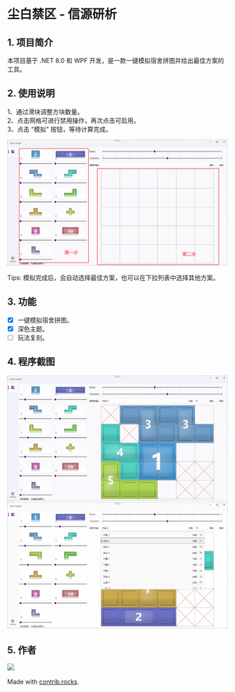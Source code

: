 # 尘白禁区 - 信源研析

## 1. 项目简介
本项目基于 .NET 8.0 和 WPF 开发，是一款一键模拟宿舍拼图并给出最佳方案的工具。

## 2. 使用说明
1、通过滑块调整方块数量。  
2、点击网格可进行禁用操作，再次点击可启用。  
3、点击 “模拟” 按钮，等待计算完成。  

![1](./Assets/1.png)

Tips: 模拟完成后，会自动选择最佳方案，也可以在下拉列表中选择其他方案。

## 3. 功能
- [x] 一键模拟宿舍拼图。
- [x] 深色主题。
- [ ] 玩法复刻。

## 4. 程序截图
![2](./Assets/2.png)
![3](./Assets/3.png)

## 5. 作者
<a href="https://github.com/qian-o/DormPuzzle/graphs/contributors">
  <img src="https://contrib.rocks/image?repo=qian-o/DormPuzzle" />
</a>

Made with [contrib.rocks](https://contrib.rocks).
